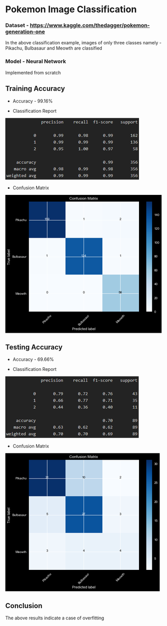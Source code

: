 # Pokemon Image Classification

### Dataset - https://www.kaggle.com/thedagger/pokemon-generation-one
In the above classification example, images of only three classes namely - Pikachu, Bulbasaur and Meowth are classified

### Model - Neural Network
Implemented from scratch

## Training Accuracy

* Accuracy - 99.16%

* Classification Report

![alt-text](https://github.com/bhawna-gupta/Pokemon-Image-Classification/blob/master/train_cr.PNG)

* Confusion Matrix

![alt-text](https://github.com/bhawna-gupta/Pokemon-Image-Classification/blob/master/train_cm.PNG)


## Testing Accuracy

* Accuracy - 69.66%

* Classification Report

![alt-text](https://github.com/bhawna-gupta/Pokemon-Image-Classification/blob/master/test_cr.PNG)

* Confusion Matrix

![alt-text](https://github.com/bhawna-gupta/Pokemon-Image-Classification/blob/master/test_cm.PNG)

## Conclusion
The above results indicate a case of overfitting
